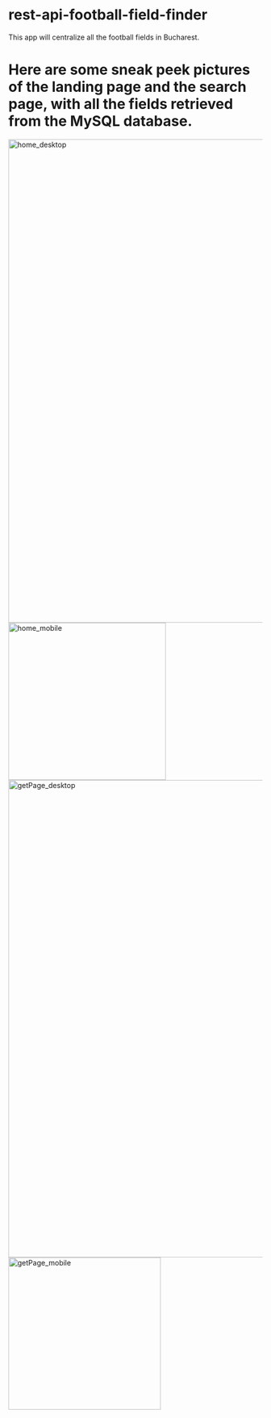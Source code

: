 # rest-api-football-field-finder
This app will centralize all the football fields in Bucharest.


# Here are some sneak peek pictures of the landing page and the search page, with all the fields retrieved from the MySQL database.

<img width="959" alt="home_desktop" src="https://github.com/user-attachments/assets/727c8b85-5468-4f15-a98b-3cd9f017f549" />
<img width="312" alt="home_mobile" src="https://github.com/user-attachments/assets/a49602b1-7326-4425-94ad-b78bf5f3d2b2" />
<img width="947" alt="getPage_desktop" src="https://github.com/user-attachments/assets/22aa123a-8e44-4735-a310-0566a3a99a6b" />
<img width="302" alt="getPage_mobile" src="https://github.com/user-attachments/assets/e2305a2d-1fe6-4427-bdcb-96fa7f161ec9" />
